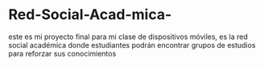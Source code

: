 # Red-Social-Acad-mica-
este es mi proyecto final para mi clase de dispositivos móviles, es la red social académica donde estudiantes podrán encontrar grupos de estudios para reforzar sus conocimientos 

